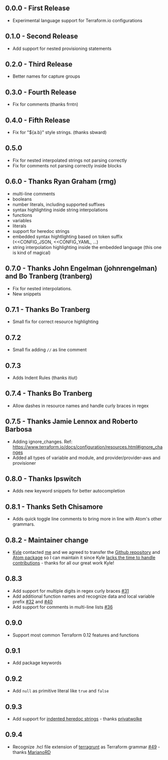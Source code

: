 ## 0.0.0 - First Release
* Experimental language support for Terraform.io configurations

## 0.1.0 - Second Release
* Add support for nested provisioning statements

## 0.2.0 - Third Release
* Better names for capture groups

## 0.3.0 - Fourth Release
* Fix for comments (thanks frntn)

## 0.4.0 - Fifth Release
* Fix for "${a.b}" style strings. (thanks sbward)

## 0.5.0
* Fix for nested interpolated strings not parsing correctly
* Fix for comments not parsing correctly inside blocks

## 0.6.0 - Thanks Ryan Graham (rmg)
* multi-line comments
* booleans
* number literals, including supported suffixes
* syntax highlighting inside string interpolations
* functions
* variables
* literals
* support for heredoc strings
* embedded syntax hightlighting based on token suffix (<<CONFIG_JSON, <<CONFIG_YAML, ...)
* string interpolation highlighting inside the embedded language (this one is kind of magical)

## 0.7.0 - Thanks John Engelman (johnrengelman) and Bo Tranberg (tranberg)
* Fix for nested interpolations.
* New snippets

## 0.7.1 - Thanks Bo Tranberg
* Small fix for correct resource highlighting

## 0.7.2
* Small fix adding `//` as line comment

## 0.7.3
* Adds Indent Rules (thanks itiut)

## 0.7.4 - Thanks Bo Tranberg
* Allow dashes in resource names and handle curly braces in regex

## 0.7.5 - Thanks Jamie Lennox and Roberto Barbosa
* Adding ignore_changes. Ref: https://www.terraform.io/docs/configuration/resources.html#ignore_changes
* Added all types of variable and module, and provider/provider-aws and provisioner

## 0.8.0 - Thanks Ipswitch
* Adds new keyword snippets for better autocompletion

## 0.8.1 - Thanks Seth Chisamore
* Adds quick toggle line comments to bring more in line with Atom's other grammars.

## 0.8.2 - Maintainer change
* [Kyle](https://github.com/GiantToast) contacted [me](github.com/cmur2/) and we agreed to transfer the [Github repository](https://github.com/GiantToast/language-terraform) and [Atom package](https://atom.io/packages/language-terraform) so I can maintain it since Kyle [lacks the time to handle contributions](https://github.com/GiantToast/language-terraform/issues/42#issuecomment-615306342) - thanks for all our great work Kyle!

## 0.8.3
* Add support for multiple digits in regex curly braces [#31](https://github.com/cmur2/language-terraform/pull/31)
* Add additional function names and recognize data and local variable prefix [#32](https://github.com/cmur2/language-terraform/pull/32) and [#40](https://github.com/cmur2/language-terraform/pull/40)
* Add support for comments in multi-line lists [#36](https://github.com/cmur2/language-terraform/pull/36)

## 0.9.0
* Support most common Terraform 0.12 features and functions

## 0.9.1
* Add package keywords

## 0.9.2
* Add `null` as primitive literal like `true` and `false`

## 0.9.3
* Add support for [indented heredoc strings](https://www.terraform.io/docs/configuration/expressions.html#string-literals) - thanks [privatwolke](https://github.com/privatwolke)

## 0.9.4
* Recognize .hcl file extension of [terragrunt](https://terragrunt.gruntwork.io/) as Terraform grammar [#49](https://github.com/cmur2/language-terraform/pull/49) - thanks [MarianoRD](https://github.com/MarianoRD)
